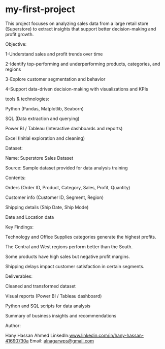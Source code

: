 # my-first-project
This project focuses on analyzing sales data from a large retail store (Superstore) to extract insights that support better decision-making and profit growth.

Objective:

1-Understand sales and profit trends over time

2-Identify top-performing and underperforming products, categories, and regions

3-Explore customer segmentation and behavior

4-Support data-driven decision-making with visualizations and KPIs

tools & technologies:

Python (Pandas, Matplotlib, Seaborn)

SQL (Data extraction and querying)

Power BI / Tableau (Interactive dashboards and reports)

Excel (Initial exploration and cleaning)

Dataset:

Name: Superstore Sales Dataset

Source: Sample dataset provided for data analysis training

Contents:

Orders (Order ID, Product, Category, Sales, Profit, Quantity)

Customer info (Customer ID, Segment, Region)

Shipping details (Ship Date, Ship Mode)

Date and Location data

 
Key Findings:

Technology and Office Supplies categories generate the highest profits.

The Central and West regions perform better than the South.

Some products have high sales but negative profit margins.

Shipping delays impact customer satisfaction in certain segments.


Deliverables:

Cleaned and transformed dataset

Visual reports (Power BI / Tableau dashboard)

Python and SQL scripts for data analysis

Summary of business insights and recommendations

Author:

Hany Hassan Ahmed
LinkedIn:www.linkedin.com/in/hany-hassan-41690730a
Email: alnagarwps@gmail.com




